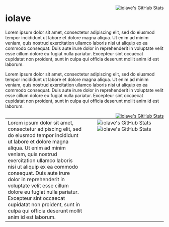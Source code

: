[STATS_IMG]: https://github-readme-stats.vercel.app/api?username=iolave&show_icons=true&theme=dark
[LANG_IMG]: https://github-readme-stats.vercel.app/api/top-langs/?username=iolave&layout=compact&theme=dark

<img align="right" src="https://github-readme-stats.vercel.app/api?username=iolave&count_private=true&include_all_commits=true&show_icons=true&theme=dark" alt="iolave's GitHub Stats" ></img>

# iolave

Lorem ipsum dolor sit amet, consectetur adipiscing elit, sed do eiusmod tempor incididunt ut labore et dolore magna aliqua. Ut enim ad minim veniam, quis nostrud exercitation ullamco laboris nisi ut aliquip ex ea commodo consequat. Duis aute irure dolor in reprehenderit in voluptate velit esse cillum dolore eu fugiat nulla pariatur. Excepteur sint occaecat cupidatat non proident, sunt in culpa qui officia deserunt mollit anim id est laborum.

Lorem ipsum dolor sit amet, consectetur adipiscing elit, sed do eiusmod tempor incididunt ut labore et dolore magna aliqua. Ut enim ad minim veniam, quis nostrud exercitation ullamco laboris nisi ut aliquip ex ea commodo consequat. Duis aute irure dolor in reprehenderit in voluptate velit esse cillum dolore eu fugiat nulla pariatur. Excepteur sint occaecat cupidatat non proident, sunt in culpa qui officia deserunt mollit anim id est laborum.

<img align="right" src="https://github-readme-stats.vercel.app/api/top-langs/?username=iolave&count_private=true&include_all_commits=true&layout=compact&theme=dark" alt="iolave's GitHub Stats"></img>

<table width="100%" border="0">
	<tr>
		<td valign="top" style="width:50%;">
			<!--placeholder-->
			Lorem ipsum dolor sit amet, consectetur adipiscing elit, sed do eiusmod tempor incididunt ut labore et dolore magna aliqua. Ut enim ad minim veniam, quis nostrud exercitation ullamco laboris nisi ut aliquip ex ea commodo consequat. Duis aute irure dolor in reprehenderit in voluptate velit esse cillum dolore eu fugiat nulla pariatur. Excepteur sint occaecat cupidatat non proident, sunt in culpa qui officia deserunt mollit anim id est laborum.
		</td>
		<td valign="top" align='right-align-class' style="width:50%; text-align: center;">
			<img src="https://github-readme-stats.vercel.app/api?username=iolave&count_private=true&include_all_commits=true&show_icons=true&theme=dark" alt="iolave's GitHub Stats"></img><br>
			<img src="https://github-readme-stats.vercel.app/api/top-langs/?username=iolave&count_private=true&include_all_commits=true&layout=compact&theme=dark" alt="iolave's GitHub Stats"></img>
		</td>
 	</tr>
</table>
